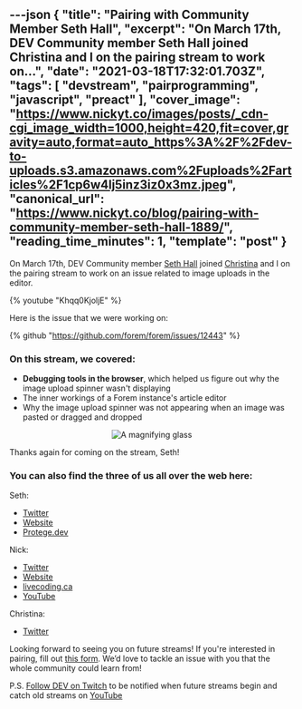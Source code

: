 ---json
{
  "title": "Pairing with Community Member Seth Hall",
  "excerpt": "On March 17th, DEV Community member Seth Hall joined Christina and I on the pairing stream to work on...",
  "date": "2021-03-18T17:32:01.703Z",
  "tags": [
    "devstream",
    "pairprogramming",
    "javascript",
    "preact"
  ],
  "cover_image": "https://www.nickyt.co/images/posts/_cdn-cgi_image_width=1000,height=420,fit=cover,gravity=auto,format=auto_https%3A%2F%2Fdev-to-uploads.s3.amazonaws.com%2Fuploads%2Farticles%2F1cp6w4lj5inz3iz0x3mz.jpeg",
  "canonical_url": "https://www.nickyt.co/blog/pairing-with-community-member-seth-hall-1889/",
  "reading_time_minutes": 1,
  "template": "post"
}
---

On <time datetime="2021-03-17">March 17th</time>, DEV Community member [Seth Hall](https://dev.to/sethburtonhall) joined [Christina](https://dev.to/coffeecraftcode) and I on the pairing stream to work on an issue related to image uploads in the editor.

{% youtube "Khqq0KjoljE" %}

Here is the issue that we were working on:

{% github "https://github.com/forem/forem/issues/12443" %}

### On this stream, we covered:

* **Debugging tools in the browser**, which helped us figure out why the image upload spinner wasn't displaying
* The inner workings of a Forem instance's article editor
* Why the image upload spinner was not appearing when an image was pasted or dragged and dropped

<center>

![A magnifying glass](https://media.giphy.com/media/0GsNMsRwDKKMjiwIe5/giphy.gif)

</center>

Thanks again for coming on the stream, Seth!

### You can also find the three of us all over the web here:

Seth:

* [Twitter](https://twitter.com/sethburtonhall)
* [Website](https://www.sethhallcreative.com/)
* [Protege.dev](https://protege.dev/)

Nick:

* [Twitter](https://twitter.com/nickytonline)
* [Website](https://iamdeveloper.com/)
* [livecoding.ca](https://livecoding.ca)
* [YouTube](https://youtube.iamdeveloper.com)

Christina:

* [Twitter](https://twitter.com/coffeecraftcode)

Looking forward to seeing you on future streams! If you're interested in pairing, fill out [this form](https://iamdeveloper.com/pair). We’d love to tackle an issue with you that the whole community could learn from!

P.S. [Follow DEV on Twitch](https://twitch.tv/thepracticaldev) to be notified when future streams begin and catch old streams on [YouTube](https://www.youtube.com/c/thepracticaldevteam)
